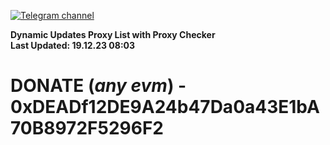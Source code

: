[![Telegram channel](https://img.shields.io/endpoint?url=https://runkit.io/damiankrawczyk/telegram-badge/branches/master?url=https://t.me/n4z4v0d)](https://t.me/n4z4v0d) 

**Dynamic Updates Proxy List with Proxy Checker**  
**Last Updated: 19.12.23 08:03**

# DONATE (_any evm_) - 0xDEADf12DE9A24b47Da0a43E1bA70B8972F5296F2
